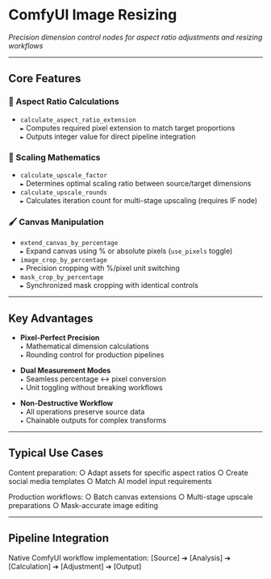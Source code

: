 # ComfyUI Image Resizing   
*Precision dimension control nodes for aspect ratio adjustments and resizing workflows*

---

## Core Features

### 📐 Aspect Ratio Calculations
- `calculate_aspect_ratio_extension`   
  `►` Computes required pixel extension to match target proportions   
  `►` Outputs integer value for direct pipeline integration

### 🔢 Scaling Mathematics
- `calculate_upscale_factor`   
  `►` Determines optimal scaling ratio between source/target dimensions   
- `calculate_upscale_rounds`   
  `►` Calculates iteration count for multi-stage upscaling (requires IF node)

### 🖌️ Canvas Manipulation
- `extend_canvas_by_percentage`   
  `►` Expand canvas using % or absolute pixels (`use_pixels` toggle)   
- `image_crop_by_percentage`   
  `►` Precision cropping with %/pixel unit switching   
- `mask_crop_by_percentage`   
  `►` Synchronized mask cropping with identical controls

---

## Key Advantages
- **Pixel-Perfect Precision**   
  `▸` Mathematical dimension calculations   
  `▸` Rounding control for production pipelines   
    
- **Dual Measurement Modes**   
  `▸` Seamless percentage ↔ pixel conversion   
  `▸` Unit toggling without breaking workflows   
    
- **Non-Destructive Workflow**   
  `▸` All operations preserve source data   
  `▸` Chainable outputs for complex transforms   

---

## Typical Use Cases
Content preparation:
○ Adapt assets for specific aspect ratios
○ Create social media templates
○ Match AI model input requirements

Production workflows:
○ Batch canvas extensions
○ Multi-stage upscale preparations
○ Mask-accurate image editing


---

## Pipeline Integration
Native ComfyUI workflow implementation:
[Source] ➔ [Analysis] ➔ [Calculation] ➔ [Adjustment] ➔ [Output]



